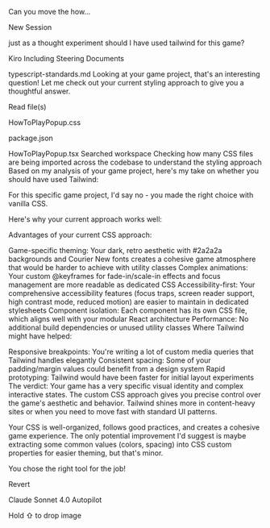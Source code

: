 Can you move the how...

New Session





just as a thought experiment should I have used tailwind for this game?

Kiro
Including Steering Documents

typescript-standards.md
Looking at your game project, that's an interesting question! Let me check out your current styling approach to give you a thoughtful answer.

Read file(s)

HowToPlayPopup.css

package.json

HowToPlayPopup.tsx
Searched workspace
Checking how many CSS files are being imported across the codebase to understand the styling approach
Based on my analysis of your game project, here's my take on whether you should have used Tailwind:

For this specific game project, I'd say no - you made the right choice with vanilla CSS.

Here's why your current approach works well:

Advantages of your current CSS approach:

Game-specific theming: Your dark, retro aesthetic with #2a2a2a backgrounds and Courier New fonts creates a cohesive game atmosphere that would be harder to achieve with utility classes
Complex animations: Your custom @keyframes for fade-in/scale-in effects and focus management are more readable as dedicated CSS
Accessibility-first: Your comprehensive accessibility features (focus traps, screen reader support, high contrast mode, reduced motion) are easier to maintain in dedicated stylesheets
Component isolation: Each component has its own CSS file, which aligns well with your modular React architecture
Performance: No additional build dependencies or unused utility classes
Where Tailwind might have helped:

Responsive breakpoints: You're writing a lot of custom media queries that Tailwind handles elegantly
Consistent spacing: Some of your padding/margin values could benefit from a design system
Rapid prototyping: Tailwind would have been faster for initial layout experiments
The verdict: Your game has a very specific visual identity and complex interactive states. The custom CSS approach gives you precise control over the game's aesthetic and behavior. Tailwind shines more in content-heavy sites or when you need to move fast with standard UI patterns.

Your CSS is well-organized, follows good practices, and creates a cohesive game experience. The only potential improvement I'd suggest is maybe extracting some common values (colors, spacing) into CSS custom properties for easier theming, but that's minor.

You chose the right tool for the job!

Revert







Claude Sonnet 4.0
Autopilot

Hold ⇧ to drop image